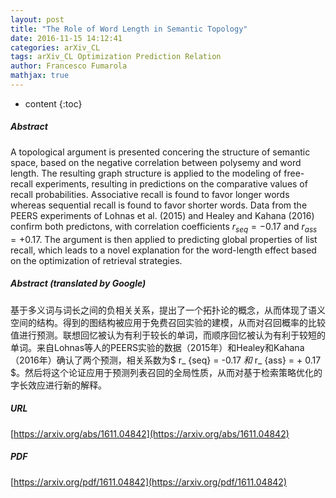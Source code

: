 ```yaml
---
layout: post
title: "The Role of Word Length in Semantic Topology"
date: 2016-11-15 14:12:41
categories: arXiv_CL
tags: arXiv_CL Optimization Prediction Relation
author: Francesco Fumarola
mathjax: true
---
```


* content
{:toc}

##### Abstract
A topological argument is presented concering the structure of semantic space, based on the negative correlation between polysemy and word length. The resulting graph structure is applied to the modeling of free-recall experiments, resulting in predictions on the comparative values of recall probabilities. Associative recall is found to favor longer words whereas sequential recall is found to favor shorter words. Data from the PEERS experiments of Lohnas et al. (2015) and Healey and Kahana (2016) confirm both predictons, with correlation coefficients $r_{seq}= -0.17$ and $r_{ass}= +0.17$. The argument is then applied to predicting global properties of list recall, which leads to a novel explanation for the word-length effect based on the optimization of retrieval strategies.

##### Abstract (translated by Google)
基于多义词与词长之间的负相关关系，提出了一个拓扑论的概念，从而体现了语义空间的结构。得到的图结构被应用于免费召回实验的建模，从而对召回概率的比较值进行预测。联想回忆被认为有利于较长的单词，而顺序回忆被认为有利于较短的单词。来自Lohnas等人的PEERS实验的数据（2015年）和Healey和Kahana（2016年）确认了两个预测，相关系数为$ r_ {seq} = -0.17 $和$ r_ {ass} = + 0.17 $。然后将这个论证应用于预测列表召回的全局性质，从而对基于检索策略优化的字长效应进行新的解释。

##### URL
[https://arxiv.org/abs/1611.04842](https://arxiv.org/abs/1611.04842)

##### PDF
[https://arxiv.org/pdf/1611.04842](https://arxiv.org/pdf/1611.04842)

